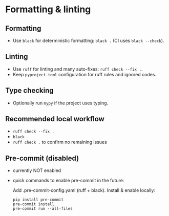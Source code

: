 # Formatting & linting

## Formatting

- Use `black` for deterministic formatting: `black .` (CI uses `black --check`).

## Linting

- Use `ruff` for linting and many auto-fixes: `ruff check --fix .`.
- Keep `pyproject.toml` configuration for ruff rules and ignored codes.

## Type checking

- Optionally run `mypy` if the project uses typing.

## Recommended local workflow

- `ruff check --fix .`
- `black .`
- `ruff check .` to confirm no remaining issues

## Pre-commit (disabled)

- currently NOT enabled
- quick commands to enable pre-commit in the future:

    Add .pre-commit-config.yaml (ruff + black).
    Install & enable locally:

    ```
    pip install pre-commit
    pre-commit install
    pre-commit run --all-files
    ```
